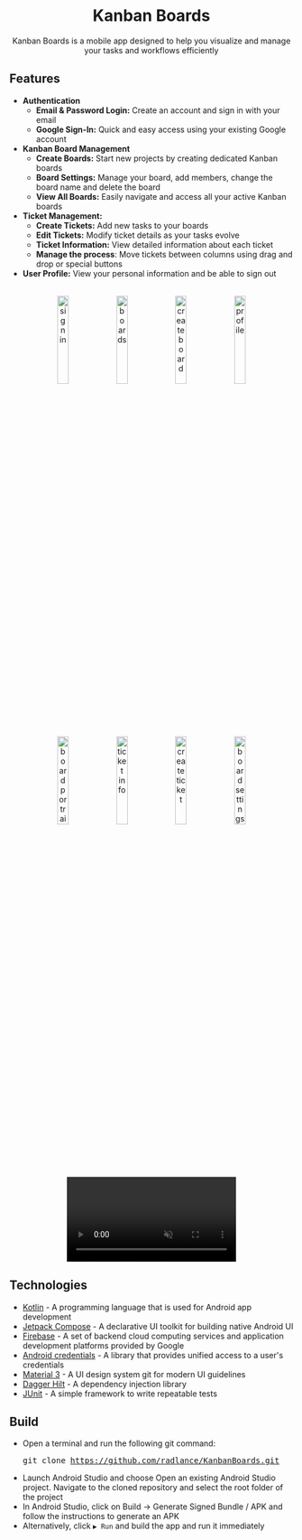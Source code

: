 <div align="center">
  <h1>Kanban Boards</h1>
  <p>Kanban Boards is a mobile app designed to help you visualize and manage your tasks and workflows efficiently</p>
</div>

## Features
+ **Authentication**
  + **Email & Password Login:**  Create an account and sign in with your email
  + **Google Sign-In:** Quick and easy access using your existing Google account
+ **Kanban Board Management**
  + **Create Boards:** Start new projects by creating dedicated Kanban boards
  + **Board Settings:** Manage your board, add members, change the board name and delete the board
  + **View All Boards:** Easily navigate and access all your active Kanban boards
+ **Ticket Management:**
  + **Create Tickets:** Add new tasks to your boards
  + **Edit Tickets:** Modify ticket details as your tasks evolve
  + **Ticket Information:** View detailed information about each ticket
  + **Manage the process**: Move tickets between columns using drag and drop or special buttons
+ **User Profile:** View your personal information and be able to sign out

<div align="center">
    <br/>
      <img src="https://github.com/user-attachments/assets/97c32180-1e2c-4518-9064-ce3adc3e51a2" width="20%" alt="sign in" />
      <img src="https://github.com/user-attachments/assets/2726c81a-438c-4e47-a18d-33b9d491e789" width="20%" alt="boards" />
      <img src="https://github.com/user-attachments/assets/15d722df-5931-4db3-bd96-9bcc99999b21" width="20%" alt="create board" />
      <img src="https://github.com/user-attachments/assets/036300db-3e39-4e17-a275-f27fa41861ec" width="20%" alt="profile" />
      <img src="https://github.com/user-attachments/assets/3234b659-cb86-44f1-a58c-c911cd156b21" width="20%" alt="board portraint" />
      <img src="https://github.com/user-attachments/assets/40bfb539-86c8-4aa7-91ce-0be3c9e3994c" width="20%" alt="ticket info" />
      <img src="https://github.com/user-attachments/assets/2b0c0ea3-c404-4eb7-9d4f-bb0fa7ad288e" width="20%" alt="create ticket" />
      <img src="https://github.com/user-attachments/assets/5b3b749b-940c-4852-8c5f-fe707c8b2afe" width="20%" alt="board settings" />
      <br/>
      <video controls src="https://github.com/user-attachments/assets/4153cd4f-0dee-4172-ab88-d3e2472ea81e" muted="muted"></video>
</div>

## Technologies

- [Kotlin](https://kotlinlang.org/) - A programming language that is used for Android app development
- [Jetpack Compose](https://developer.android.com/develop/ui/compose) - A declarative UI toolkit for building native Android UI
- [Firebase](https://firebase.google.com/) - A set of backend cloud computing services and application development platforms provided by Google
- [Android credentials](https://developer.android.com/jetpack/androidx/releases/credentials) - A library that provides unified access to a user's credentials
- [Material 3](https://m3.material.io/) - A UI design system git for modern UI guidelines
- [Dagger Hilt](https://dagger.dev/hilt/) - A dependency injection library
- [JUnit](https://junit.org/junit4/) - A simple framework to write repeatable tests

## Build

- Open a terminal and run the following git command: <pre>git clone https://github.com/radlance/KanbanBoards.git</pre>
- Launch Android Studio and choose Open an existing Android Studio project. Navigate to the cloned repository and select the root folder of the project
- In Android Studio, click on Build -> Generate Signed Bundle / APK and follow the instructions to generate an APK
- Alternatively, click `▶ Run` and build the app and run it immediately


